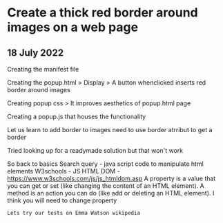 # Create a thick red border around images on a web page

## 18 July 2022

Creating the manifest file

Creating the popup.html > Display > A button whenclicked inserts red border around images

Creating popup css > It improves aesthetics of popup.html page

Creating a popup.js that houses the functionality

Let us learn to add border to images 
need to use border atrribut to get a border

Tried looking up for a readymade solution but that won't work 

So back to basics
Search query - java script code to manipulate html elements
W3schools - JS HTML DOM - https://www.w3schools.com/js/js_htmldom.asp
    A property is a value that you can get or set (like changing the content of an HTML element).
    A method is an action you can do (like add or deleting an HTML element).
    I think you will need to change property

    Lets try our tests on Emma Watson wikipedia